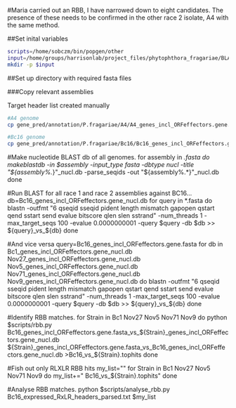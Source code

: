 #Maria carried out an RBB, I have narrowed down to eight candidates. The presence of these needs to be confirmed in the other race 2 isolate, A4 with the same method.

##Set inital variables

```bash
scripts=/home/sobczm/bin/popgen/other
input=/home/groups/harrisonlab/project_files/phytophthora_fragariae/BLAST/UK2_check
mkdir -p $input
```

##Set up directory with required fasta files

###Copy relevant assemblies

Target header list created manually

```bash
#A4 genome
cp gene_pred/annotation/P.fragariae/A4/A4_genes_incl_ORFeffectors.gene.fasta $input

#Bc16 genome
cp gene_pred/annotation/P.fragariae/Bc16/Bc16_genes_incl_ORFeffectors.gene.fasta $input
```

#Make nucleotide BLAST db of all genomes.
for assembly in *.fasta
do
makeblastdb -in $assembly -input_type fasta -dbtype nucl -title "${assembly%.*}"_nucl.db -parse_seqids -out "${assembly%.*}"_nucl.db
done

#Run BLAST for all race 1 and race 2 assemblies against BC16...
db=Bc16_genes_incl_ORFeffectors.gene_nucl.db
for query in *.fasta
do
blastn -outfmt "6 qseqid sseqid pident length mismatch gapopen qstart qend sstart send evalue bitscore qlen slen sstrand"  -num_threads 1 -max_target_seqs 100 -evalue 0.0000000001 -query $query -db $db >> ${query}_vs_${db}
done

#And vice versa
query=Bc16_genes_incl_ORFeffectors.gene.fasta
for db in Bc1_genes_incl_ORFeffectors.gene_nucl.db Nov27_genes_incl_ORFeffectors.gene_nucl.db Nov5_genes_incl_ORFeffectors.gene_nucl.db Nov71_genes_incl_ORFeffectors.gene_nucl.db Nov9_genes_incl_ORFeffectors.gene_nucl.db
do
blastn -outfmt "6 qseqid sseqid pident length mismatch gapopen qstart qend sstart send evalue bitscore qlen slen sstrand"  -num_threads 1 -max_target_seqs 100 -evalue 0.0000000001 -query $query -db $db >> ${query}_vs_${db}
done

#Identify RBB matches.
for Strain in Bc1 Nov27 Nov5 Nov71 Nov9
do
python $scripts/rbb.py Bc16_genes_incl_ORFeffectors.gene.fasta_vs_${Strain}_genes_incl_ORFeffectors.gene_nucl.db ${Strain}_genes_incl_ORFeffectors.gene.fasta_vs_Bc16_genes_incl_ORFeffectors.gene_nucl.db >Bc16_vs_${Strain}.tophits
done

#Fish out only RLXLR RBB hits
my_list=""
for Strain in Bc1 Nov27 Nov5 Nov71 Nov9
do
my_list+=" Bc16_vs_${Strain}.tophits"
done

#Analyse RBB matches.
python $scripts/analyse_rbb.py Bc16_expressed_RxLR_headers_parsed.txt $my_list
